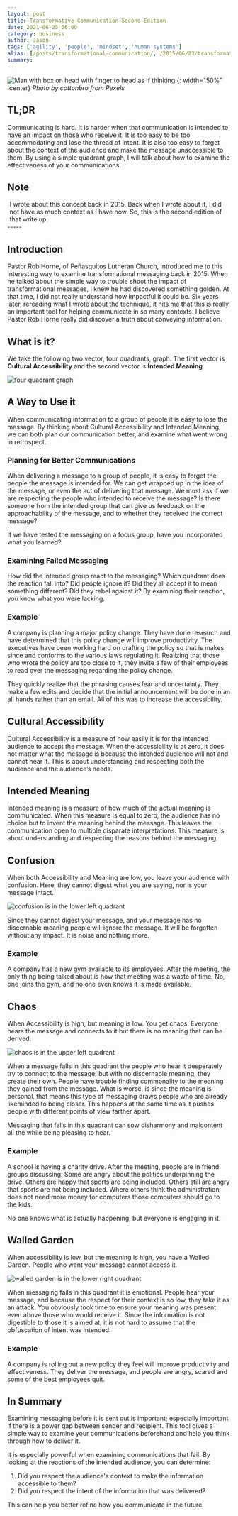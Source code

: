 ```yaml
---
layout: post
title: Transformative Communication Second Edition
date: 2021-06-25 06:00
category: business
author: Jason
tags: ['agility', 'people', 'mindset', 'human systems']
alias: [/posts/transformational-communication/, /2015/06/23/transformational-communication/]
summary: 
---
```


![Man with box on head with finger to head as if thinking.](/assets/img/posts/2021/06/pexels-cottonbro-4553169.jpg){: width="50%" .center}
_Photo by cottonbro from Pexels_


## TL;DR

Communicating is hard. It is harder when that communication is intended to have an impact on those who receive it. It is too easy to be too accommodating and lose the thread of intent. It is also too easy to forget about the context of the audience and make the message unaccessible to them. By using a simple quadrant graph, I will talk about how to examine the effectiveness of your communications.

## Note

<div style='background-color: var(--note-bgc-rjk); color: var(--note-fgc-rjk); padding: 0px 5px 0px 5px;'>
I wrote about this concept back in 2015. Back when I wrote about it, I did not have as much context as I have now. So, this is the second edition of that write up.
</div>
-----

## Introduction

Pastor Rob Horne, of Peñasquitos Lutheran Church, introduced me to this interesting way to examine transformational messaging back in 2015. When he talked about the simple way to trouble shoot the impact of transformational messages, I knew he had discovered something golden. At that time, I did not really understand how impactful it could be. Six years later, rereading what I wrote about the technique, it hits me that this is really an important tool for helping communicate in so many contexts. I believe Pastor Rob Horne really did discover a truth about conveying information.

## What is it?

We take the following two vector, four quadrants, graph. The first vector is **Cultural Accessibility** and the second vector is **Intended Meaning**.

![four quadrant graph](/assets/img/posts/2021/06/TransformativeCommunications-Base.png)

## A Way to Use it

When communicating information to a group of people it is easy to lose the message. By thinking about Cultural Accessibility and Intended Meaning, we can both plan our communication better, and examine what went wrong in retrospect.

### Planning for Better Communications

When delivering a message to a group of people, it is easy to forget the people the message is intended for. We can get wrapped up in the idea of the message, or even the act of delivering that message. We must ask if we are respecting the people who intended to receive the message? Is there someone from the intended group that can give us feedback on the approachability of the message, and to whether they received the correct message?

If we have tested the messaging on a focus group, have you incorporated what you learned?

### Examining Failed Messaging

How did the intended group react to the messaging? Which quadrant does the reaction fall into? Did people ignore it? Did they all accept it to mean something different? Did they rebel against it? By examining their reaction, you know what you were lacking.

### Example

A company is planning a major policy change. They have done research and have determined that this policy change will improve productivity. The executives have been working hard on drafting the policy so that is makes since and conforms to the various laws regulating it. Realizing that those who wrote the policy are too close to it, they invite a few of their employees to read over the messaging regarding the policy change.

They quickly realize that the phrasing causes fear and uncertainty. They make a few edits and decide that the initial announcement will be done in an all hands rather than an email. All of this was to increase the accessibility.

## Cultural Accessibility

Cultural Accessibility is a measure of how easily it is for the intended audience to accept the message. When the accessibility is at zero, it does not matter what the message is because the intended audience will not and cannot hear it. This is about understanding and respecting both the audience and the audience’s needs.

## Intended Meaning

Intended meaning is a measure of how much of the actual meaning is communicated. When this measure is equal to zero, the audience has no choice but to invent the meaning behind the message. This leaves the communication open to multiple disparate interpretations. This measure is about understanding and respecting the reasons behind the messaging.

## Confusion

When both Accessibility and Meaning are low, you leave your audience with confusion. Here, they cannot digest what you are saying, nor is your message intact.

![confusion is in the lower left quadrant](/assets/img/posts/2021/06/TransformativeCommunications-Confusion.png)

Since they cannot digest your message, and your message has no discernable meaning people will ignore the message. It will be forgotten without any impact. It is noise and nothing more.

### Example

A company has a new gym available to its employees. After the meeting, the only thing being talked about is how that meeting was a waste of time. No, one joins the gym, and no one even knows it is made available.

## Chaos

When Accessibility is high, but meaning is low. You get chaos. Everyone hears the message and connects to it but there is no meaning that can be derived.

![chaos is in the upper left quadrant](/assets/img/posts/2021/06/TransformativeCommunications-Chaos.png)

When a message falls in this quadrant the people who hear it desperately try to connect to the message; but with no discernable meaning, they create their own. People have trouble finding commonality to the meaning they gained from the message. What is worse, is since the meaning is personal, that means this type of messaging draws people who are already likeminded to being closer. This happens at the same time as it pushes people with different points of view farther apart.

Messaging that falls in this quadrant can sow disharmony and malcontent all the while being pleasing to hear.

### Example

A school is having a charity drive. After the meeting, people are in friend groups discussing. Some are angry about the politics underpinning the drive. Others are happy that sports are being included. Others still are angry that sports are not being included. Where others think the administration does not need more money for computers those computers should go to the kids.

No one knows what is actually happening, but everyone is engaging in it.

## Walled Garden

When accessibility is low, but the meaning is high, you have a Walled Garden. People who want your message cannot access it.

![walled garden is in the lower right quadrant](/assets/img/posts/2021/06/TransformativeCommunications-WalledGarden.png)

When messaging fails in this quadrant it is emotional. People hear your message, and because the respect for their context is so low, they take it as an attack. You obviously took time to ensure your meaning was present even above those who would receive it. Since the information is not digestible to those it is aimed at, it is not hard to assume that the obfuscation of intent was intended.

### Example

A company is rolling out a new policy they feel will improve productivity and effectiveness. They deliver the message, and people are angry, scared and some of the best employees quit.


## In Summary

Examining messaging before it is sent out is important; especially important if there is a power gap between sender and recipient. This tool gives a simple way to examine your communications beforehand and help you think through how to deliver it.

It is especially powerful when examining communications that fail. By looking at the reactions of the intended audience, you can determine:

1. Did you respect the audience's context to make the information accessible to them?
1. Did you respect the intent of the information that was delivered?

This can help you better refine how you communicate in the future.
